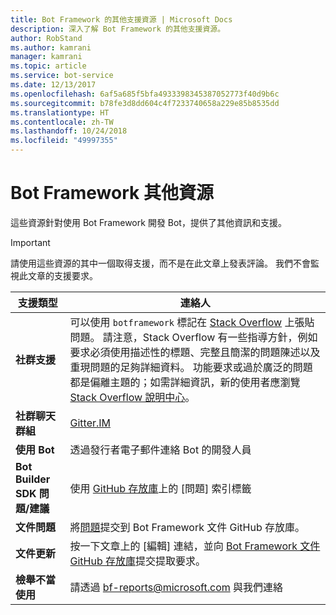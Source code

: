 ```yaml
---
title: Bot Framework 的其他支援資源 | Microsoft Docs
description: 深入了解 Bot Framework 的其他支援資源。
author: RobStand
ms.author: kamrani
manager: kamrani
ms.topic: article
ms.service: bot-service
ms.date: 12/13/2017
ms.openlocfilehash: 6af5a685f5bfa4933398345387052773f40d9b6c
ms.sourcegitcommit: b78fe3d8dd604c4f7233740658a229e85b8535dd
ms.translationtype: HT
ms.contentlocale: zh-TW
ms.lasthandoff: 10/24/2018
ms.locfileid: "49997355"
---
```

# <a name="bot-framework-additional-resources"></a>Bot Framework 其他資源

這些資源針對使用 Bot Framework 開發 Bot，提供了其他資訊和支援。

> [!IMPORTANT]
> 請使用這些資源的其中一個取得支援，而不是在此文章上發表評論。 我們不會監視此文章的支援要求。

|            <strong>支援類型</strong>            |                                                                                                                                                                                                                                     <strong>連絡人</strong>                                                                                                                                                                                                                                      |
|-----------------------------------------------------|---------------------------------------------------------------------------------------------------------------------------------------------------------------------------------------------------------------------------------------------------------------------------------------------------------------------------------------------------------------------------------------------------------------------------------------------------------------------------------------------------|
|         <strong>社群支援</strong>          | 可以使用 `botframework` 標記在 [Stack Overflow](https://stackoverflow.com/questions/tagged/botframework) 上張貼問題。 請注意，Stack Overflow 有一些指導方針，例如要求必須使用描述性的標題、完整且簡潔的問題陳述以及重現問題的足夠詳細資料。 功能要求或過於廣泛的問題都是偏離主題的；如需詳細資訊，新的使用者應瀏覽[Stack Overflow 說明中心](https://stackoverflow.com/help/how-to-ask)。 |
|        <strong>社群聊天群組</strong>        |                                                                                                                                                                                                                        [Gitter.IM](https://gitter.im/Microsoft/BotBuilder)                                                                                                                                                                                                                        |
|            <strong>使用 Bot</strong>             |                                                                                                                                                                                                                    透過發行者電子郵件連絡 Bot 的開發人員                                                                                                                                                                                                                     |
| <strong>Bot Builder SDK 問題/建議</strong> |                                                                                                                                                                                           使用 <a href="https://github.com/Microsoft/BotBuilder-v3/" target="_blank">GitHub 存放庫</a>上的 [問題] 索引標籤                                                                                                                                                                                            |
|        <strong>文件問題</strong>        |                                                                                                                                                                     將<a href="https://github.com/MicrosoftDocs/bot-framework-docs/issues" target="_blank">問題</a>提交到 Bot Framework 文件 GitHub 存放庫。                                                                                                                                                                      |
|       <strong>文件更新</strong>        |                                                                                                                                                   按一下文章上的 [編輯] 連結，並向 <a href="https://github.com/MicrosoftDocs/bot-framework-docs" target="_blank">Bot Framework 文件 GitHub 存放庫</a>提交提取要求。                                                                                                                                                   |
|          <strong>檢舉不當使用</strong>           |                                                                                                                                                                                                            請透過 [bf-reports@microsoft.com](mailto://bf-reports@microsoft.com) 與我們連絡                                                                                                                                                                                                            |

